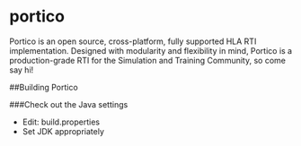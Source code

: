 # portico
Portico is an open source, cross-platform, fully supported HLA RTI implementation. Designed with modularity and flexibility in mind, Portico is a production-grade RTI for the Simulation and Training Community, so come say hi!

##Building Portico

###Check out the Java settings
- Edit:  build.properties
- Set JDK appropriately

